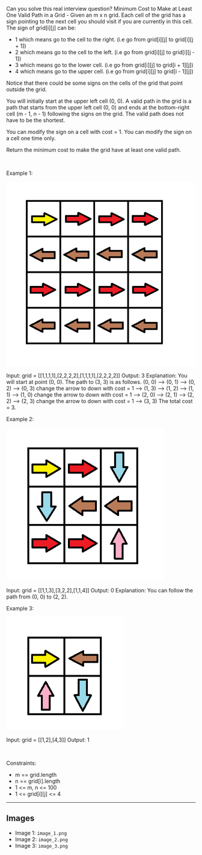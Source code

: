 Can you solve this real interview question? Minimum Cost to Make at Least One Valid Path in a Grid - Given an m x n grid. Each cell of the grid has a sign pointing to the next cell you should visit if you are currently in this cell. The sign of grid[i][j] can be:

 * 1 which means go to the cell to the right. (i.e go from grid[i][j] to grid[i][j + 1])
 * 2 which means go to the cell to the left. (i.e go from grid[i][j] to grid[i][j - 1])
 * 3 which means go to the lower cell. (i.e go from grid[i][j] to grid[i + 1][j])
 * 4 which means go to the upper cell. (i.e go from grid[i][j] to grid[i - 1][j])

Notice that there could be some signs on the cells of the grid that point outside the grid.

You will initially start at the upper left cell (0, 0). A valid path in the grid is a path that starts from the upper left cell (0, 0) and ends at the bottom-right cell (m - 1, n - 1) following the signs on the grid. The valid path does not have to be the shortest.

You can modify the sign on a cell with cost = 1. You can modify the sign on a cell one time only.

Return the minimum cost to make the grid have at least one valid path.

 

Example 1:

![Example 1](./image_1.png)


Input: grid = [[1,1,1,1],[2,2,2,2],[1,1,1,1],[2,2,2,2]]
Output: 3
Explanation: You will start at point (0, 0).
The path to (3, 3) is as follows. (0, 0) --> (0, 1) --> (0, 2) --> (0, 3) change the arrow to down with cost = 1 --> (1, 3) --> (1, 2) --> (1, 1) --> (1, 0) change the arrow to down with cost = 1 --> (2, 0) --> (2, 1) --> (2, 2) --> (2, 3) change the arrow to down with cost = 1 --> (3, 3)
The total cost = 3.


Example 2:

![Example 2](./image_2.png)


Input: grid = [[1,1,3],[3,2,2],[1,1,4]]
Output: 0
Explanation: You can follow the path from (0, 0) to (2, 2).


Example 3:

![Example 3](./image_3.png)


Input: grid = [[1,2],[4,3]]
Output: 1


 

Constraints:

 * m == grid.length
 * n == grid[i].length
 * 1 <= m, n <= 100
 * 1 <= grid[i][j] <= 4

---

## Images

- Image 1: `image_1.png`
- Image 2: `image_2.png`
- Image 3: `image_3.png`
